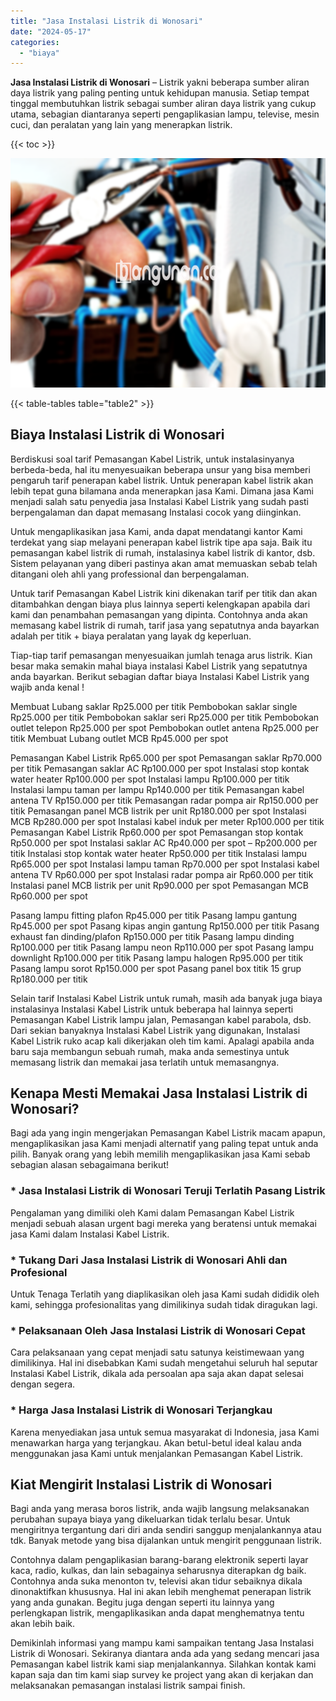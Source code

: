 ```yaml
---
title: "Jasa Instalasi Listrik di Wonosari"
date: "2024-05-17"
categories: 
  - "biaya"
---
```


**Jasa Instalasi Listrik di Wonosari** – Listrik yakni beberapa sumber aliran daya listrik yang paling penting untuk kehidupan manusia. Setiap tempat tinggal membutuhkan listrik sebagai sumber aliran daya listrik yang cukup utama, sebagian diantaranya seperti pengaplikasian lampu, televise, mesin cuci, dan peralatan yang lain yang menerapkan listrik.

{{< toc >}}

![Jasa Instalasi Listrik di Wonosari](/images/instalasi-listrik-murah44.png)

{{< table-tables table="table2" >}}

## Biaya Instalasi Listrik di Wonosari

Berdiskusi soal tarif Pemasangan Kabel Listrik, untuk instalasinyanya berbeda-beda, hal itu menyesuaikan beberapa unsur yang bisa memberi pengaruh tarif penerapan kabel listrik. Untuk penerapan kabel listrik akan lebih tepat guna bilamana anda menerapkan jasa Kami. Dimana jasa Kami menjadi salah satu penyedia jasa Instalasi Kabel Listrik yang sudah pasti berpengalaman dan dapat memasang Instalasi cocok yang diinginkan.

Untuk mengaplikasikan jasa Kami, anda dapat mendatangi kantor Kami terdekat yang siap melayani penerapan kabel listrik tipe apa saja. Baik itu pemasangan kabel listrik di rumah, instalasinya kabel listrik di kantor, dsb. Sistem pelayanan yang diberi pastinya akan amat memuaskan sebab telah ditangani oleh ahli yang professional dan berpengalaman.

Untuk tarif Pemasangan Kabel Listrik kini dikenakan tarif per titik dan akan ditambahkan dengan biaya plus lainnya seperti kelengkapan apabila dari kami dan penambahan pemasangan yang dipinta. Contohnya anda akan memasang kabel listrik di rumah, tarif jasa yang sepatutnya anda bayarkan adalah per titik + biaya peralatan yang layak dg keperluan.

Tiap-tiap tarif pemasangan menyesuaikan jumlah tenaga arus listrik. Kian besar maka semakin mahal biaya instalasi Kabel Listrik yang sepatutnya anda bayarkan. Berikut sebagian daftar biaya Instalasi Kabel Listrik yang wajib anda kenal !

Membuat Lubang saklar Rp25.000 per titik Pembobokan saklar single Rp25.000 per titik Pembobokan saklar seri Rp25.000 per titik Pembobokan outlet telepon Rp25.000 per spot Pembobokan outlet antena Rp25.000 per titik Membuat Lubang outlet MCB Rp45.000 per spot

Pemasangan Kabel Listrik Rp65.000 per spot Pemasangan saklar Rp70.000 per titik Pemasangan saklar AC Rp100.000 per spot Instalasi stop kontak water heater Rp100.000 per spot Instalasi lampu Rp100.000 per titik Instalasi lampu taman per lampu Rp140.000 per titik Pemasangan kabel antena TV Rp150.000 per titik Pemasangan radar pompa air Rp150.000 per titik Pemasangan panel MCB listrik per unit Rp180.000 per spot Instalasi MCB Rp280.000 per spot Instalasi kabel induk per meter Rp100.000 per titik Pemasangan Kabel Listrik Rp60.000 per spot Pemasangan stop kontak Rp50.000 per spot Instalasi saklar AC Rp40.000 per spot – Rp200.000 per titik Instalasi stop kontak water heater Rp50.000 per titik Instalasi lampu Rp65.000 per spot Instalasi lampu taman Rp70.000 per spot Instalasi kabel antena TV Rp60.000 per spot Instalasi radar pompa air Rp60.000 per titik Instalasi panel MCB listrik per unit Rp90.000 per spot Pemasangan MCB Rp60.000 per spot

Pasang lampu fitting plafon Rp45.000 per titik Pasang lampu gantung Rp45.000 per spot Pasang kipas angin gantung Rp150.000 per titik Pasang exhaust fan dinding/plafon Rp150.000 per titik Pasang lampu dinding Rp100.000 per titik Pasang lampu neon Rp110.000 per spot Pasang lampu downlight Rp100.000 per titik Pasang lampu halogen Rp95.000 per titik Pasang lampu sorot Rp150.000 per spot Pasang panel box titik 15 grup Rp180.000 per titik

Selain tarif Instalasi Kabel Listrik untuk rumah, masih ada banyak juga biaya instalasinya Instalasi Kabel Listrik untuk beberapa hal lainnya seperti Pemasangan Kabel Listrik lampu jalan, Pemasangan kabel parabola, dsb. Dari sekian banyaknya Instalasi Kabel Listrik yang digunakan, Instalasi Kabel Listrik ruko acap kali dikerjakan oleh tim kami. Apalagi apabila anda baru saja membangun sebuah rumah, maka anda semestinya untuk memasang listrik dan memakai jasa terlatih untuk memasangnya.

## Kenapa Mesti Memakai Jasa Instalasi Listrik di Wonosari?

Bagi ada yang ingin mengerjakan Pemasangan Kabel Listrik macam apapun, mengaplikasikan jasa Kami menjadi alternatif yang paling tepat untuk anda pilih. Banyak orang yang lebih memilih mengaplikasikan jasa Kami sebab sebagian alasan sebagaimana berikut!

### \* Jasa Instalasi Listrik di Wonosari Teruji Terlatih Pasang Listrik

Pengalaman yang dimiliki oleh Kami dalam Pemasangan Kabel Listrik menjadi sebuah alasan urgent bagi mereka yang beratensi untuk memakai jasa Kami dalam Instalasi Kabel Listrik.

### \* Tukang Dari Jasa Instalasi Listrik di Wonosari Ahli dan Profesional

Untuk Tenaga Terlatih yang diaplikasikan oleh jasa Kami sudah dididik oleh kami, sehingga profesionalitas yang dimilikinya sudah tidak diragukan lagi.

### \* Pelaksanaan Oleh Jasa Instalasi Listrik di Wonosari Cepat

Cara pelaksanaan yang cepat menjadi satu satunya keistimewaan yang dimilikinya. Hal ini disebabkan Kami sudah mengetahui seluruh hal seputar Instalasi Kabel Listrik, dikala ada persoalan apa saja akan dapat selesai dengan segera.

### \* Harga Jasa Instalasi Listrik di Wonosari Terjangkau

Karena menyediakan jasa untuk semua masyarakat di Indonesia, jasa Kami menawarkan harga yang terjangkau. Akan betul-betul ideal kalau anda menggunakan jasa Kami untuk menjalankan Pemasangan Kabel Listrik.

## Kiat Mengirit Instalasi Listrik di Wonosari


Bagi anda yang merasa boros listrik, anda wajib langsung melaksanakan perubahan supaya biaya yang dikeluarkan tidak terlalu besar. Untuk mengiritnya tergantung dari diri anda sendiri sanggup menjalankannya atau tdk. Banyak metode yang bisa dijalankan untuk mengirit penggunaan listrik.

Contohnya dalam pengaplikasian barang-barang elektronik seperti layar kaca, radio, kulkas, dan lain sebagainya seharusnya diterapkan dg baik. Contohnya anda suka menonton tv, televisi akan tidur sebaiknya dikala dinonaktifkan khususnya. Hal ini akan lebih menghemat penerapan listrik yang anda gunakan. Begitu juga dengan seperti itu lainnya yang perlengkapan listrik, mengaplikasikan anda dapat menghematnya tentu akan lebih baik.

Demikinlah informasi yang mampu kami sampaikan tentang Jasa Instalasi Listrik di Wonosari. Sekiranya diantara anda ada yang sedang mencari jasa Pemasangan kabel listrik kami siap menjalankannya. Silahkan kontak kami kapan saja dan tim kami siap survey ke project yang akan di kerjakan dan melaksanakan pemasangan instalasi listrik sampai finish.
